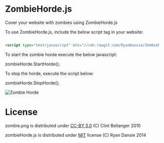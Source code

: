 ZombieHorde.js
==============

Cover your website with zombies using ZombieHorde.js

To use ZombieHorde.js, include the below script tag in your website:

```html

<script type="text/javascript" src="//cdn.rawgit.com/RyanDansie/ZombieHorde.js/master/zombieHorde.js"></script>

```

To start the zombie horde execute the below javascript:

zombieHorde.StartHorde();

To stop the horde, execute the script below:

zombieHorde.StopHorde();

![Zombie Horde](https://dl.dropboxusercontent.com/u/141246873/ZombieHorde.png)


License
=======
zombie.png is distributed under [CC-BY 3.0](https://creativecommons.org/licenses/by/3.0/) (C) Clint Bellanger 2010

zombieHorde.js is distributed under [MIT](http://opensource.org/licenses/MIT) license (C) Ryan Dansie 2014

